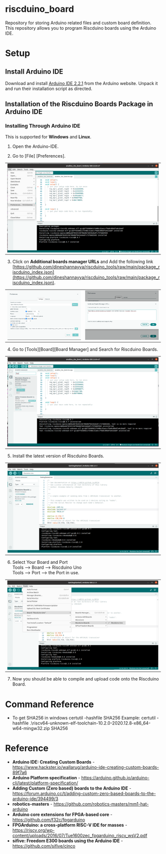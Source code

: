 # riscduino_board
Repository for storing Arduino related files and custom board definition.
This repository allows you to program Riscduino boards using the Arduino IDE.

# Setup #

## Install Arduino IDE ##

Download and install [Arduino IDE 2.2.1](https://www.arduino.cc/en/software#experimental-software) from the Arduino website. Unpack it and run their installation script as directed.

## Installation of the Riscduino Boards Package in Arduino IDE ##

### Installing Through Arduino IDE ###

This is supported for __Windows__ and __Linux__.

1. Open the Arduino-IDE.

2. Go to [File] [Preferences].
<table>
  <tr>
    <td  align="center"><img src="./docs/source/_static/Riscdunio-board-install-0.png" ></td>
  </tr>
</table>

3. Click on __Additional boards manager URLs__ and 
   Add the following link [https://github.com/dineshannayya/riscduino_tools/raw/main/package_riscduino_index.json](https://github.com/dineshannayya/riscduino_tools/raw/main/package_riscduino_index.json).  
<table>
  <tr>
    <td  align="center"><img src="./docs/source/_static/Riscduino-board-install-1.png" ></td>
    <td  align="center"><img src="./docs/source/_static/Riscduino-board-install-2.png" ></td>
  </tr>
</table>

4. Go to [Tools][Board][Board Manager] and Search for Riscduino Boards.
<table>
  <tr>
    <td  align="center"><img src="./docs/source/_static/Riscduino-board-install-3.png" ></td>
  </tr>
</table>

5. Install the latest version of Riscduino Boards.
<table>
  <tr>
    <td  align="center"><img src="./docs/source/_static/Riscduino-board-install-4.png" ></td>
  </tr>
</table>

6. Select Your Board and Port <br>
    Tools --> Board --> Riscduino Uno <br>
    Tools --> Port --> the Port in use.
 
<table>
  <tr>
    <td  align="center"><img src="./docs/source/_static/Riscduino-board-install-5.png" ></td>
  </tr>
</table>

7. Now you should be able to compile and upload code onto the Riscduino Board.

# Command Reference

*  To get SHA256 in windows 
certutil -hashfile <example> SHA256
Example: certutil -hashfile .\riscv64-unknown-elf-toolchain-10.2.0-2020.12.8-x86_64-w64-mingw32.zip SHA256


# Reference

* **Arduino IDE: Creating Custom Boards** - https://www.hackster.io/wallarug/arduino-ide-creating-custom-boards-89f7a6
* **Arduino Platform specification** - https://arduino.github.io/arduino-cli/latest/platform-specification/
* **Adding Custom (Zero based) boards to the Arduino IDE** - https://forum.arduino.cc/t/adding-custom-zero-based-boards-to-the-arduino-ide/394499/3
* **robotics-masters** - https://github.com/robotics-masters/mm1-hat-arduino
* **Arduino core extensions for FPGA-based core** -https://github.com/f32c/fpgarduino
* **FPGArduino: a cross-platform RISC-V IDE for masses** - https://riscv.org/wp-content/uploads/2016/07/Tue1600zec_fpgarduino_riscv_wsV2.pdf
* **sifive: Freedom E300 boards using the Arduino IDE** - https://github.com/sifive/cinco

